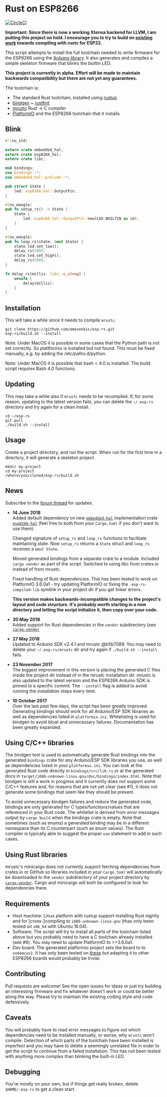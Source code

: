 # Rust on ESP8266

[![CircleCI](https://circleci.com/gh/emosenkis/esp-rs.svg?style=svg)](https://circleci.com/gh/emosenkis/esp-rs)

**Important: Since there is now a working Xtensa backend for LLVM, I am putting
this project on hold. I encourage you to try to build on
[existing work](http://quickhack.net/nom/blog/2019-05-14-build-rust-environment-for-esp32.html)
towards compiling with rustc for ESP32.**

This script attempts to install the full toolchain needed to write firmware for
the ESP8266 using the [Arduino library](https://github.com/esp8266/Arduino/).
It also generates and compiles a simple skeleton firmware that blinks the
builtin LED.

**This project is currently in alpha. Effort will be made to maintain backwards
compatibility but there are not yet any guarantees.**

The toolchain is:

- The standard Rust toolchain, installed using [rustup](https://www.rustup.rs)
- [bindgen](https://github.com/rust-lang-nursery/rust-bindgen) +
  [rustfmt](https://github.com/rust-lang-nursery/rustfmt)
- [mrustc](https://github.com/thepowersgang/mrustc) Rust -> C compiler
- [PlatformIO](http://platformio.org/) and the ESP8266 toolchain that it
  installs

## Blink

```rust
#![no_std]

extern crate embedded_hal;
extern crate esp8266_hal;
extern crate libc;

mod bindings;
use bindings::*;
use embedded_hal::prelude::*;

pub struct State {
    led: esp8266_hal::OutputPin,
}

#[no_mangle]
pub fn setup_rs() -> State {
    State {
        led: esp8266_hal::OutputPin::new(LED_BUILTIN as u8),
    }
}

#[no_mangle]
pub fn loop_rs(state: &mut State) {
    state.led.set_low();
    delay_rs(500);
    state.led.set_high();
    delay_rs(500);
}

fn delay_rs(millis: libc::c_ulong) {
    unsafe {
        delay(millis);
    }
}
```

## Installation

This will take a while since it needs to compile `mrustc`.

```
git clone https://github.com/emosenkis/esp-rs.git
esp-rs/build.sh --install
```
Note: Under MacOS it is possible in some cases that the Python path is not set correctly. So plattformio is installed but not found. This must be fixed manually, e.g. by adding the /etc/paths.d/python.

Note: Under MacOS it is possible that bash < 4.0 is installed. The build script requires Bash 4.0 functions.

## Updating

This may take a while also if `mrustc` needs to be recompiled. If, for some
reason, updating to the latest version fails, you can delete the `~/.esp-rs`
directory and try again for a clean install.

```
cd ~/esp-rs
git pull
./build.sh --install
```

## Usage

Create a project directory, and run the script. When run for the first time in
a directory, it will generate a skeleton project.

```
mkdir my-project
cd my-project
/where/you/cloned/esp-rs/build.sh
```

## News

Subscribe to the [forum
thread](https://users.rust-lang.org/t/rust-on-esp8266/12933) for updates.

- **14 June 2018**\
  Added default dependency on new
  [`embedded-hal`](https://github.com/japaric/embedded-hal) implementation crate
  [`esp8266-hal`](https://github.com/emosenkis/esp8266-hal) (feel free to
  both from your `Cargo.toml` if you don't want to use them).

  Changed signature of `setup_rs` and `loop_rs` functions to facilitate
  maintaining state. Now `setup_rs` returns a `State` struct and `loop_rs`
  receives a `&mut State`.

  Moved generated bindings from a separate crate to a module. Included `cargo
  vendor` as part of the script. Switched to using libc from crates.io instead
  of from mrustc.

  Fixed handling of Rust dependencies. This has been tested to work on
  PlatformIO 3.6.0a1 - try updating PlatformIO or fixing the
  `.esp-rs-compiled-lib` symlink in your project dir if you get linker errors.

  **This version makes backwards-incompatible changes to the project's layout
  and code structure. It's probably worth starting in a new directory and
  letting the script initialize it, then copy over your code.**

- **30 May 2018**\
  Added support for Rust dependencies in the `vendor` subdirectory (see
  [`cargo-vendor`](https://github.com/alexcrichton/cargo-vendor)

- **27 May 2018**\
  Updated to Arduino SDK v2.4.1 and mrustc @b5b7089. You may need to delete
  your `~/.esp-rs/mrustc` dir and try again if `./build.sh --install` fails.

- **23 November 2017**\
  The biggest improvement in this version is placing the generated C files
  inside the project dir instead of in the mrustc installation dir. mrustc is
  also updated to the latest version and the ESP8266 Arduino SDK is pinned to a
  specific commit. The `--install` flag is added to avoid running the
  installation steps every time.

- **10 October 2017**\
  Over the last past few days, the script has been greatly improved. Generating
  bindings should work for all Arduino/ESP SDK libraries as well as
  dependencies listed in `platformio.ini`. Whitelisting is used for bindgen to
  avoid bloat and unnecessary failures. Documentation has been greatly
  expanded.

## Using C/C++ libraries

The bindgen tool is used to automatically generate Rust bindings into the
generated `bindings` crate for any Arduino/ESP SDK libraries you use, as well
as dependencies listed in your `platformio.ini`. You can look at the generated
Rust code directly in `bindings/src/lib.rs` or at the generated docs in
`target/i686-unknown-linux-gnu/doc/bindings/index.html`. Note that bindgen is
still a work in progress and it currently does not support some C/C++ features
and, for reasons that are not yet clear (see #1), it does not generate some
bindings that seem like they should be present.

To avoid unnecessary bindgen failures and reduce the generated code, bindings
are only generated for C types/functions/values that are referenced in your
Rust code.  The whitelist is derived from error messages output by `cargo
build` when the bindings crate is empty. Note that sometimes (such as enums) a
generated binding may be in a different namespace than its C counterpart (such
as enum values). The Rust compiler is typically able to suggest the proper
`use` statement to add in such cases.


## Using Rust libraries

mrustc's minicargo does not currently support fetching dependencies from
crates.io or GitHub so libraries included in your `Cargo.toml` will
automatically be downloaded to the `vendor` subdirectory of your project
directory by [`cargo-vendor`](https://github.com/alexcrichton/cargo-vendor).
Cargo and minicargo will both be configured to look for dependencies there.

## Requirements

- Host machine: Linux platform with rustup support installing Rust nightly and
  for \[cross-\]compiling to `i686-unknown-linux-gnu` (thas only been tested on
  `x86_64` with Ubuntu 16.04).
- Software: The script will try to install all parts of the toolchain listed
  above but you probably need to have a C toolchain already installed (see #6).
  You may need to update PlatformIO to >=3.6.0a1.
- Dev board: The generated platformio project sets the board to to `nodemcuv2`.
  It has only been tested on
  [these](https://www.banggood.com/Geekcreit-Doit-NodeMcu-Lua-ESP8266-ESP-12E-WIFI-Development-Board-p-985891.html)
  but adapting it to other ESP8266 boards would probably be trivial.

## Contributing

Pull requests are welcome! See the open issues for ideas or just try building
an interesting firmware and fix whatever doesn't work or could be better along
the way. Please try to maintain the existing coding style and code defensively.

## Caveats

You will probably have to read error messages to figure out which dependencies
need to be installed manually, or worse, why `mrustc` won't compile. Detection
of which parts of the toolchain have been installed is imperfect and you may
have to delete a seemingly unrelated file in order to get the script to
continue from a failed installation. This has not been tested with anything
more complex than blinking the built-in LED.

## Debugging

You're mostly on your own, but if things get really broken, delete
`$HOME/.esp-rs` to get a clean start.
